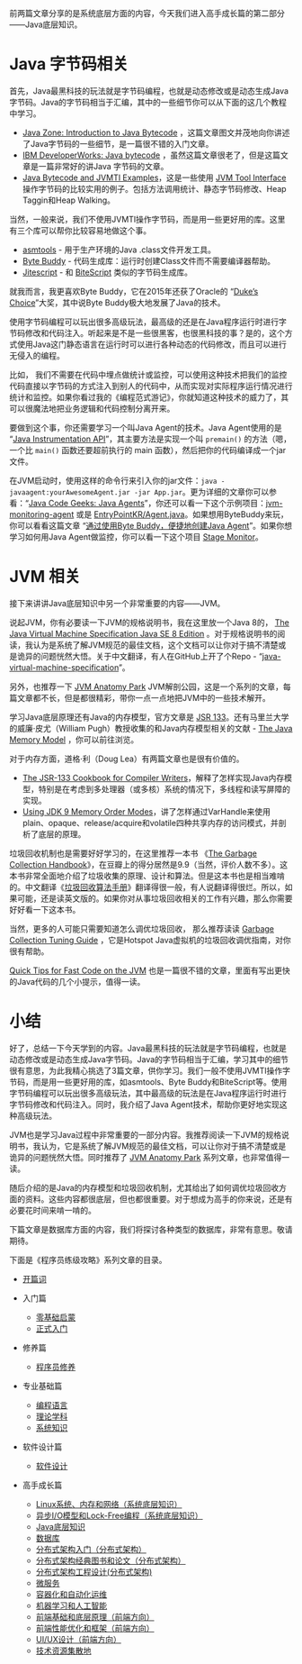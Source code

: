 前两篇文章分享的是系统底层方面的内容，今天我们进入高手成长篇的第二部分——Java底层知识。

# Java 字节码相关

首先，Java最黑科技的玩法就是字节码编程，也就是动态修改或是动态生成Java字节码。Java的字节码相当于汇编，其中的一些细节你可以从下面的这几个教程中学习。

 *  [Java Zone: Introduction to Java Bytecode][Java Zone_ Introduction to Java Bytecode] ，这篇文章图文并茂地向你讲述了Java字节码的一些细节，是一篇很不错的入门文章。
 *  [IBM DeveloperWorks: Java bytecode][IBM DeveloperWorks_ Java bytecode] ，虽然这篇文章很老了，但是这篇文章是一篇非常好的讲Java 字节码的文章。
 *  [Java Bytecode and JVMTI Examples][]，这是一些使用 [JVM Tool Interface][] 操作字节码的比较实用的例子。包括方法调用统计、静态字节码修改、Heap Taggin和Heap Walking。

当然，一般来说，我们不使用JVMTI操作字节码，而是用一些更好用的库。这里有三个库可以帮你比较容易地做这个事。

 *  [asmtools][] \- 用于生产环境的Java .class文件开发工具。
 *  [Byte Buddy][] \- 代码生成库：运行时创建Class文件而不需要编译器帮助。
 *  [Jitescript][] \- 和 [BiteScript][] 类似的字节码生成库。

就我而言，我更喜欢Byte Buddy，它在2015年还获了Oracle的 “[Duke’s Choice][Duke_s Choice]”大奖，其中说Byte Buddy极大地发展了Java的技术。

使用字节码编程可以玩出很多高级玩法，最高级的还是在Java程序运行时进行字节码修改和代码注入。听起来是不是一些很黑客，也很黑科技的事？是的，这个方式使用Java这门静态语言在运行时可以进行各种动态的代码修改，而且可以进行无侵入的编程。

比如， 我们不需要在代码中埋点做统计或监控，可以使用这种技术把我们的监控代码直接以字节码的方式注入到别人的代码中，从而实现对实际程序运行情况进行统计和监控。如果你看过我的《编程范式游记》，你就知道这种技术的威力了，其可以很魔法地把业务逻辑和代码控制分离开来。

要做到这个事，你还需要学习一个叫Java Agent的技术。Java Agent使用的是 “[Java Instrumentation API][]”，其主要方法是实现一个叫 `premain()` 的方法（嗯，一个比 `main()` 函数还要超前执行的 main 函数），然后把你的代码编译成一个jar文件。

在JVM启动时，使用这样的命令行来引入你的jar文件：`java -javaagent:yourAwesomeAgent.jar -jar App.jar`。更为详细的文章你可以参看：“[Java Code Geeks: Java Agents][Java Code Geeks_ Java Agents]”，你还可以看一下这个示例项目：[jvm-monitoring-agent][] 或是 [EntryPointKR/Agent.java][EntryPointKR_Agent.java]。如果想用ByteBuddy来玩，你可以看看这篇文章 “[通过使用Byte Buddy，便捷地创建Java Agent][Byte Buddy_Java Agent]”。如果你想学习如何用Java Agent做监控，你可以看一下这个项目 [Stage Monitor][]。

# JVM 相关

接下来讲讲Java底层知识中另一个非常重要的内容——JVM。

说起JVM，你有必要读一下JVM的规格说明书，我在这里放一个Java 8的， [The Java Virtual Machine Specification Java SE 8 Edition][] 。对于规格说明书的阅读，我认为是系统了解JVM规范的最佳文档，这个文档可以让你对于搞不清楚或是诡异的问题恍然大悟。关于中文翻译，有人在GitHub上开了个Repo - “[java-virtual-machine-specification][]”。

另外，也推荐一下 [JVM Anatomy Park][] JVM解剖公园，这是一个系列的文章，每篇文章都不长，但是都很精彩，带你一点一点地把JVM中的一些技术解开。

学习Java底层原理还有Java的内存模型，官方文章是 [JSR 133][]。还有马里兰大学的威廉·皮尤（William Pugh）教授收集的和Java内存模型相关的文献 - [The Java Memory Model][] ，你可以前往浏览。

对于内存方面，道格·利（Doug Lea）有两篇文章也是很有价值的。

 *  [The JSR-133 Cookbook for Compiler Writers][]，解释了怎样实现Java内存模型，特别是在考虑到多处理器（或多核）系统的情况下，多线程和读写屏障的实现。
 *  [Using JDK 9 Memory Order Modes][]，讲了怎样通过VarHandle来使用plain、opaque、release/acquire和volatile四种共享内存的访问模式，并剖析了底层的原理。

垃圾回收机制也是需要好好学习的，在这里推荐一本书 《[The Garbage Collection Handbook][]》，在豆瓣上的得分居然是9.9（当然，评价人数不多）。这本书非常全面地介绍了垃圾收集的原理、设计和算法。但是这本书也是相当难啃的。中文翻译《[垃圾回收算法手册][Link 1]》翻译得很一般，有人说翻译得很烂。所以，如果可能，还是读英文版的。如果你对从事垃圾回收相关的工作有兴趣，那么你需要好好看一下这本书。

当然，更多的人可能只需要知道怎么调优垃圾回收， 那么推荐读读 [Garbage Collection Tuning Guide][] ，它是Hotspot Java虚拟机的垃圾回收调优指南，对你很有帮助。

[Quick Tips for Fast Code on the JVM][] 也是一篇很不错的文章，里面有写出更快的Java代码的几个小提示，值得一读。

# 小结

好了，总结一下今天学到的内容。Java最黑科技的玩法就是字节码编程，也就是动态修改或是动态生成Java字节码。Java的字节码相当于汇编，学习其中的细节很有意思，为此我精心挑选了3篇文章，供你学习。我们一般不使用JVMTI操作字节码，而是用一些更好用的库，如asmtools、Byte Buddy和BiteScript等。使用字节码编程可以玩出很多高级玩法，其中最高级的玩法是在Java程序运行时进行字节码修改和代码注入。同时，我介绍了Java Agent技术，帮助你更好地实现这种高级玩法。

JVM也是学习Java过程中非常重要的一部分内容。我推荐阅读一下JVM的规格说明书，我认为，它是系统了解JVM规范的最佳文档，可以让你对于搞不清楚或是诡异的问题恍然大悟。同时推荐了 [JVM Anatomy Park][] 系列文章，也非常值得一读。

随后介绍的是Java的内存模型和垃圾回收机制，尤其给出了如何调优垃圾回收方面的资料。这些内容都很底层，但也都很重要。对于想成为高手的你来说，还是有必要花时间来啃一啃的。

下篇文章是数据库方面的内容，我们将探讨各种类型的数据库，非常有意思。敬请期待。

下面是《程序员练级攻略》系列文章的目录。

 *  [开篇词][Link 2]
 *  入门篇
    
     *  [零基础启蒙][Link 3]
     *  [正式入门][Link 4]
 *  修养篇
    
     *  [程序员修养][Link 5]
 *  专业基础篇
    
     *  [编程语言][Link 6]
     *  [理论学科][Link 7]
     *  [系统知识][Link 8]
 *  软件设计篇
    
     *  [软件设计][Link 9]
 *  高手成长篇
    
     *  [Linux系统、内存和网络（系统底层知识）][Linux]
     *  [异步I/O模型和Lock-Free编程（系统底层知识）][I_O_Lock-Free]
     *  [Java底层知识][Java]
     *  [数据库][Link 10]
     *  [分布式架构入门（分布式架构）][Link 11]
     *  [分布式架构经典图书和论文（分布式架构）][Link 12]
     *  [分布式架构工程设计(分布式架构)][Link 13]
     *  [微服务][Link 14]
     *  [容器化和自动化运维][Link 15]
     *  [机器学习和人工智能][Link 16]
     *  [前端基础和底层原理（前端方向）][Link 17]
     *  [前端性能优化和框架（前端方向）][Link 18]
     *  [UI/UX设计（前端方向）][UI_UX]
     *  [技术资源集散地][Link 19]


[Java Zone_ Introduction to Java Bytecode]: https://dzone.com/articles/introduction-to-java-bytecode
[IBM DeveloperWorks_ Java bytecode]: https://www.ibm.com/developerworks/library/it-haggar_bytecode/index.html
[Java Bytecode and JVMTI Examples]: https://github.com/jon-bell/bytecode-examples
[JVM Tool Interface]: http://docs.oracle.com/javase/7/docs/platform/jvmti/jvmti.html
[asmtools]: https://wiki.openjdk.java.net/display/CodeTools/asmtools
[Byte Buddy]: http://bytebuddy.net/
[Jitescript]: https://github.com/qmx/jitescript
[BiteScript]: https://github.com/headius/bitescript
[Duke_s Choice]: https://www.oracle.com/corporate/pressrelease/dukes-award-102815.html
[Java Instrumentation API]: https://stackoverflow.com/questions/11898566/tutorials-about-javaagents
[Java Code Geeks_ Java Agents]: https://www.javacodegeeks.com/2015/09/java-agents.html
[jvm-monitoring-agent]: https://github.com/toptal/jvm-monitoring-agent
[EntryPointKR_Agent.java]: https://gist.github.com/EntryPointKR/152f089f6f3884047abcd19d39297c9e
[Byte Buddy_Java Agent]: http://www.infoq.com/cn/articles/Easily-Create-Java-Agents-with-ByteBuddy
[Stage Monitor]: http://www.stagemonitor.org/
[The Java Virtual Machine Specification Java SE 8 Edition]: https://docs.oracle.com/javase/specs/jvms/se8/jvms8.pdf
[java-virtual-machine-specification]: https://github.com/waylau/java-virtual-machine-specification
[JVM Anatomy Park]: https://shipilev.net/jvm-anatomy-park/
[JSR 133]: http://www.jcp.org/en/jsr/detail?id=133
[The Java Memory Model]: http://www.cs.umd.edu/~pugh/java/memoryModel/
[The JSR-133 Cookbook for Compiler Writers]: http://gee.cs.oswego.edu/dl/jmm/cookbook.html
[Using JDK 9 Memory Order Modes]: http://gee.cs.oswego.edu/dl/html/j9mm.html
[The Garbage Collection Handbook]: https://book.douban.com/subject/6809987/
[Link 1]: https://book.douban.com/subject/26740958/
[Garbage Collection Tuning Guide]: http://docs.oracle.com/javase/8/docs/technotes/guides/vm/gctuning/
[Quick Tips for Fast Code on the JVM]: https://gist.github.com/djspiewak/464c11307cabc80171c90397d4ec34ef
[Link 2]: https://time.geekbang.org/column/article/8136
[Link 3]: https://time.geekbang.org/column/article/8216
[Link 4]: https://time.geekbang.org/column/article/8217
[Link 5]: https://time.geekbang.org/column/article/8700
[Link 6]: https://time.geekbang.org/column/article/8701
[Link 7]: https://time.geekbang.org/column/article/8887
[Link 8]: https://time.geekbang.org/column/article/8888
[Link 9]: https://time.geekbang.org/column/article/9369
[Linux]: https://time.geekbang.org/column/article/9759
[I_O_Lock-Free]: https://time.geekbang.org/column/article/9851
[Java]: https://time.geekbang.org/column/article/10216
[Link 10]: https://time.geekbang.org/column/article/10301
[Link 11]: https://time.geekbang.org/column/article/10603
[Link 12]: https://time.geekbang.org/column/article/10604
[Link 13]: https://time.geekbang.org/column/article/11232
[Link 14]: https://time.geekbang.org/column/article/11116
[Link 15]: https://time.geekbang.org/column/article/11665
[Link 16]: https://time.geekbang.org/column/article/11669
[Link 17]: https://time.geekbang.org/column/article/12271
[Link 18]: https://time.geekbang.org/column/article/12389
[UI_UX]: https://time.geekbang.org/column/article/12486
[Link 19]: https://time.geekbang.org/column/article/12561

